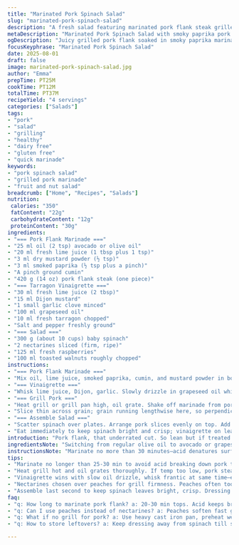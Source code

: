 ```yaml
---
title: "Marinated Pork Spinach Salad"
slug: "marinated-pork-spinach-salad"
description: "A fresh salad featuring marinated pork flank steak grilled to juicy medium-rare, paired with baby spinach, grilled nectarines, fresh raspberries, and toasted walnuts. The pork marinade blends smoky paprika with cumin and dry mustard powder. A tangy tarragon vinaigrette finishes the dish. Dairy, gluten, and egg free. Quick marinate plus grill, then assemble with fruits and nuts for contrasting textures. Emphasis on color, texture, and balancing acidity with fat."
metaDescription: "Marinated Pork Spinach Salad with smoky paprika pork flank, tangy tarragon vinaigrette, nectarines, raspberries, and toasted walnuts. Quick marinade, grilled juicy pork."
ogDescription: "Juicy grilled pork flank soaked in smoky paprika marinade, served over fresh spinach with nectarines, raspberries, walnuts, and tangy tarragon vinaigrette."
focusKeyphrase: "Marinated Pork Spinach Salad"
date: 2025-08-01
draft: false
image: marinated-pork-spinach-salad.jpg
author: "Emma"
prepTime: PT25M
cookTime: PT12M
totalTime: PT37M
recipeYield: "4 servings"
categories: ["Salads"]
tags:
- "pork"
- "salad"
- "grilling"
- "healthy"
- "dairy free"
- "gluten free"
- "quick marinade"
keywords:
- "pork spinach salad"
- "grilled pork marinade"
- "fruit and nut salad"
breadcrumb: ["Home", "Recipes", "Salads"]
nutrition: 
 calories: "350"
 fatContent: "22g"
 carbohydrateContent: "12g"
 proteinContent: "30g"
ingredients:
- "=== Pork Flank Marinade ==="
- "25 ml oil (2 tsp) avocado or olive oil"
- "20 ml fresh lime juice (1 tbsp plus 1 tsp)"
- "3 ml dry mustard powder (½ tsp)"
- "3 ml smoked paprika (½ tsp plus a pinch)"
- "A pinch ground cumin"
- "420 g (14 oz) pork flank steak (one piece)"
- "=== Tarragon Vinaigrette ==="
- "30 ml fresh lime juice (2 tbsp)"
- "15 ml Dijon mustard"
- "1 small garlic clove minced"
- "100 ml grapeseed oil"
- "10 ml fresh tarragon chopped"
- "Salt and pepper freshly ground"
- "=== Salad ==="
- "300 g (about 10 cups) baby spinach"
- "2 nectarines sliced (firm, ripe)"
- "125 ml fresh raspberries"
- "100 ml toasted walnuts roughly chopped"
instructions:
- "=== Pork Flank Marinade ==="
- "Mix oil, lime juice, smoked paprika, cumin, and mustard powder in bowl. Coat pork thoroughly. Cover, refrigerate 25 min — no longer or acid will start cooking meat."
- "=== Vinaigrette ==="
- "Whisk lime juice, Dijon, garlic. Slowly drizzle in grapeseed oil while whisking. Stir in tarragon. Salt and pepper to taste. Set aside."
- "=== Grill Pork ==="
- "Heat grill or grill pan high, oil grate. Shake off marinade from pork; discard excess marinade. Season pork with salt and pepper. Grill 6-7 min each side for medium-rare. Look for dark grill marks, slight resistance when pressed. Rest 7 min on board tented loosely, juices settle."
- "Slice thin across grain; grain running lengthwise here, so perpendicular slicing keeps tenderness."
- "=== Assemble Salad ==="
- "Scatter spinach over plates. Arrange pork slices evenly on top. Add nectarine slices and raspberries. Drizzle with tarragon vinaigrette. Sprinkle toasted walnuts last. Finish with fresh black pepper."
- "Eat immediately to keep spinach bright and crisp; vinaigrette on leaves wilts spinach slowly but adds necessary flavor."
introduction: "Pork flank, that underrated cut. So lean but if treated right, tender and bursting with punch. I learned by trial and error, acid too long kills the texture — a quick soak suffices. Smoke from paprika, a hint of cumin blur that line between sweet and savory. Grilled, not seared in pan, those marks hold flavor better and you avoid chewiness. Nectarines swap peaches — firmer, less mushy, withstand heat of grill. Raspberries for acidic sweet burst. Toasted walnuts instead of pacanes for crunchy raw bite and deep nutty aroma. Tarragon vinaigrette lifts whole thing, complex herbaceous with brightness from lime. I rarely use mayonnaise or creamy dressings here — too heavy. This salad is about balance, freshness, texture contrast — that snap of spinach, tart little berries, fat nut crunch, robust pork. Vinaigrette emulsifies with rough whisking — somewhere I cheat, but that’s the rhythm of home cook. Recipes aren’t scripture; I tweak. Grilling times will change with thickness, don’t rely on ice-cold meat or timers, feel resistance under finger, look for that blush inside. Rest—the underrated step. No carryover juices lost. Taking shortcuts here? You lose bite and mouthfeel. Eat it fresh or spinach wilts and fruits juice runs. So, timing is all. The dance of assembling a salad that stays alive on the plate."
ingredientsNote: "Switching from regular olive oil to avocado or grapeseed oil here cuts harsh bitterness and raises smoke point—important on hot grill or in dressing emulsification. Ditch dry mustard powder? Use ground turmeric or a pinch of curry powder for that warm undertone, but mustard gives bite and tang essential to pork marinade. Nectarines stand up better than peaches; peaches can be too soft and crumble when grilled, nectarines hold shape and caramelize better. If raspberries are pricey or out of season, sub with blackberries or thinly sliced strawberries — acidity balance must remain. Toasted walnuts add deeper roasted flavor and texture compared to pacanes, which give a lighter crunch but can be oily. Tarragon is a must in dressing, but if unavailable, fresh dill or basil can add fresh herb notes. Keep garlic finely minced—not crushed—to avoid bitter bursts. Salt just before serving; coats spinach without wilting it prematurely. Acid too strong? Cut lime juice with small splash of mild apple cider vinegar."
instructionsNote: "Marinate no more than 30 minutes—acid denatures surface protein which breaks down texture. I use a whisk to emulsify vinaigrette—slow oil drizzle while whisking vigorously creates better emulsion than just shaking. Grain direction matters; slicing across grain means shorter fibers, yields tenderness. After grilling, the meat resists slight push, juices bead at surface, and grill marks are crisp — signals done medium rare. Overcooked pork easily gets tough fast. Resting allows juices reabsorb evenly; tent loosely with foil so crust stays dry, not steamed. Assemble salad last minute; spinach wilts quickly with dressing. Toast nuts fresh or re-toast briefly in dry pan to revive aroma. Mistakes: don’t soak spinach in dressing hours in advance—nothing soggy here. Grill too hot? Pork chars outside raw inside. Grill too low? No sear, flat flavor. Test fire temperature with hand: 2-3 seconds feels too hot. If no grill, use heavy cast iron pan and cook undisturbed to get crust. Visual cues beat timers every time, trust your senses."
tips:
- "Marinate no longer than 25-30 min to avoid acid breaking down pork texture into mush. Watch clock or pork gets grainy, chewy. Marinade clings better if pork is dry-patted—not wet. Smoked paprika layered with cumin turns marinade smoky-sweet, skip paprika and lose depth. Mustard powder sharpens, but turmeric or curry powder can patch if missing. Shake off marinade well before grilling to stop flare-ups, uneven char."
- "Heat grill hot and oil grates thoroughly. If temp too low, pork steams, no grill marks, flat taste. Too hot? Outer burns raw inside. Use fingers to test resistance while cooking. Medium-rare shows slight bounce, firm edges but soft center. Rest meat 7 minutes loosely tented—juices reabsorb, no steamed crust. Don’t skip resting or fork juice runs out whole salad dries. Slice across grain see visible muscle fibers short, bite tenderness leaps."
- "Vinaigrette wins with slow oil drizzle, whisk frantic at same time—emulsifies thicker, clings to leaves better. Tarragon sharp but balanced by lime bright acid. Sub fresh dill or basil if no tarragon, changes flavor profile but keeps herbal pop. Garlic must be minced finely enough to disappear—too coarse turns bitter. Salt last minute; early salt wilts baby spinach into soggy mess. Add fresh cracked pepper for final punch."
- "Nectarines chosen over peaches for grill firmness. Peaches often too soft, collapse under heat making texture dull. Raspberries best fresh, bursting tart contrast. Out of season? Blackberries or strawberries sliced thin work fine but try to keep acidic sharpness. Toast walnuts ahead on dry pan not too long—revive aroma without burning nuts oily. Nut aroma signals coat leaf crunch—skip if allergy, use toasts seeds instead."
- "Assemble last second to keep spinach leaves bright, crisp. Dressing on leaves slowly wilts. Spinach soaking in vinaigrette too long becomes limp, loses structural snap. Timing from grill off to serving less than 10 min max. Black pepper last touch. Salad cold but pork still tender-warm; warm protein over cold greens gives balance. Juices resting in meat hit ripe fruit, nuts. Complex mouthfeel from textural play."
faq:
- "q: How long to marinate pork flank? a: 20-30 min tops. Acid keeps breaking down texture after, turns mushy. Flavors in marinade seep quick enough. Thicker meat needs careful timing. Dry meat before marinade, coats better. Longer soak just ruining chew."
- "q: Can I use peaches instead of nectarines? a: Peaches soften fast grilling, turn mushy. Nectarines hold shape better, crisp edges caramelize. If only peaches, grill fast on high heat, watch close. Or slice thin to speed cook through without collapse."
- "q: What if no grill for pork? a: Use heavy cast iron pan, preheat well. Oil grate substitute with oil pan surface. No flipping too early, let crust build undisturbed. Visual cues like bubbling fat edges and smell replace grill marks. Heat well, don’t crowd pan."
- "q: How to store leftovers? a: Keep dressing away from spinach till serving to avoid sogginess. Pork slices stored airtight in fridge 2-3 days max. Reheat lightly—dry pork kills texture fast. Nuts lose crunch if stored with moisture. Salad best fresh but separate components last hours fine."

---
```

